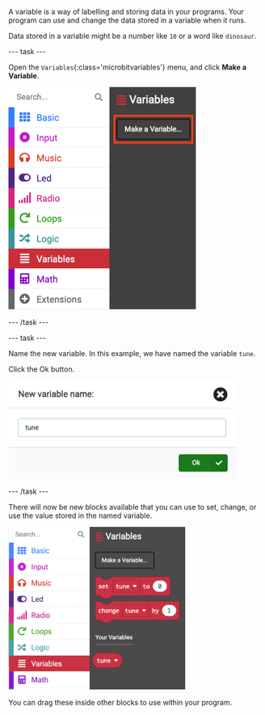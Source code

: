 A variable is a way of labelling and storing data in your programs. Your program can use and change the data stored in a variable when it runs.

Data stored in a variable might be a number like `10` or a word like `dinosaur`.

--- task ---

Open the `Variables`{:class='microbitvariables'} menu, and click **Make a Variable**.

![The Variables menu, with the 'Make a Variable' button highlighted.](images/variable-menu.png)

--- /task ---

--- task ---

Name the new variable. In this example, we have named the variable `tune`. 

Click the Ok button.

<img src="images/variable-tune.png" alt="The 'New variable name' window, with the name 'tune' written in the box." width="450"/>

--- /task ---

There will now be new blocks available that you can use to set, change, or use the value stored in the named variable. 

<img src="images/variableblocks-tune.png" alt="The Variables menu with new blocks to set, change, and use the value of the tune variable." width="350"/>

You can drag these inside other blocks to use within your program.
